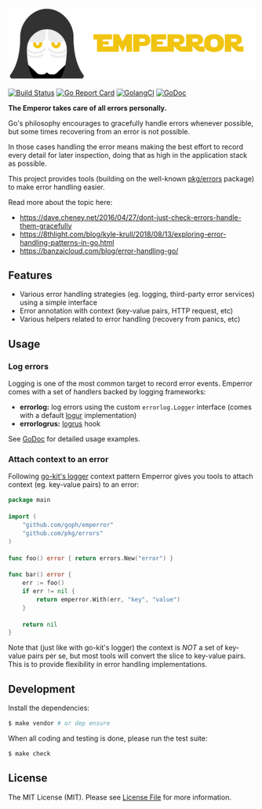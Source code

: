 ![Emperror](/.github/logo.png?raw=true)

[![Build Status](https://img.shields.io/travis/goph/emperror.svg?style=flat-square)](https://travis-ci.org/goph/emperror)
[![Go Report Card](https://goreportcard.com/badge/github.com/goph/emperror?style=flat-square)](https://goreportcard.com/report/github.com/goph/emperror)
[![GolangCI](https://golangci.com/badges/github.com/goph/emperror.svg)](https://golangci.com/r/github.com/goph/emperror)
[![GoDoc](http://img.shields.io/badge/godoc-reference-5272B4.svg?style=flat-square)](https://godoc.org/github.com/goph/emperror)

**The Emperor takes care of all errors personally.**

Go's philosophy encourages to gracefully handle errors whenever possible,
but some times recovering from an error is not possible.

In those cases handling the error means making the best effort to record every detail
for later inspection, doing that as high in the application stack as possible.

This project provides tools (building on the well-known [pkg/errors](https://github.com/pkg/errors) package)
to make error handling easier.

Read more about the topic here:

- https://dave.cheney.net/2016/04/27/dont-just-check-errors-handle-them-gracefully
- https://8thlight.com/blog/kyle-krull/2018/08/13/exploring-error-handling-patterns-in-go.html
- https://banzaicloud.com/blog/error-handling-go/


## Features

- Various error handling strategies (eg. logging, third-party error services) using a simple interface
- Error annotation with context (key-value pairs, HTTP request, etc)
- Various helpers related to error handling (recovery from panics, etc)


## Usage

### Log errors

Logging is one of the most common target to record error events.
Emperror comes with a set of handlers backed by logging frameworks:

- **errorlog:** log errors using the custom `errorlog.Logger` interface (comes with a default [logur](https://github.com/goph/logur) implementation)
- **errorlogrus:** [logrus](https://github.com/sirupsen/logrus) hook

See [GoDoc](https://godoc.org/github.com/goph/emperror) for detailed usage examples.


### Attach context to an error

Following [go-kit's logger](https://github.com/go-kit/kit/tree/master/log) context pattern
Emperror gives you tools to attach context (eg. key-value pairs) to an error:

```go
package main

import (
	"github.com/goph/emperror"
	"github.com/pkg/errors"
)

func foo() error { return errors.New("error") }

func bar() error {
	err := foo()
	if err != nil {
	    return emperror.With(err, "key", "value")
	}
	
	return nil
}
```

Note that (just like with go-kit's logger) the context is *NOT* a set of key-value pairs per se,
but most tools will convert the slice to key-value pairs.
This is to provide flexibility in error handling implementations.


## Development

Install the dependencies:

```bash
$ make vendor # or dep ensure
```

When all coding and testing is done, please run the test suite:

``` bash
$ make check
```


## License

The MIT License (MIT). Please see [License File](LICENSE) for more information.
